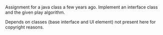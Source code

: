 Assignment for a java class a few years ago. Implement an interface class and the given play algorithm.

Depends on classes (base interface and UI element) not present here for copyright reasons.
